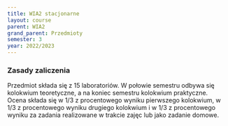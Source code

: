```yaml
---
title: WIA2 stacjonarne
layout: course
parent: WIA2
grand_parent: Przedmioty
semester: 3
year: 2022/2023
---
```

### Zasady zaliczenia
Przedmiot składa się z 15 laboratoriów. W połowie semestru odbywa się kolokwium teoretyczne, a na koniec semestru kolokwium praktyczne. Ocena składa się w 1/3 z procentowego wyniku pierwszego kolokwium, w 1/3 z procentowego wyniku drugiego kolokwium i w 1/3 z procentowego wyniku za zadania realizowane w trakcie zajęc lub jako zadanie domowe.